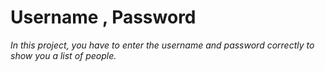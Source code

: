 # Username , Password
*In this project, you have to enter the username and password correctly to show you a list of people.*